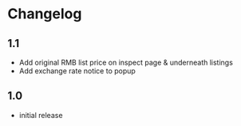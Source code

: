 # Changelog

## 1.1

- Add original RMB list price on inspect page & underneath listings
- Add exchange rate notice to popup

## 1.0

- initial release
